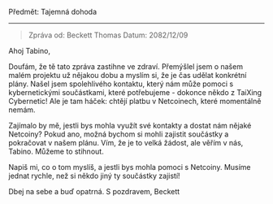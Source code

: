 Předmět: Tajemná dohoda

---

> Zpráva od: Beckett Thomas
> Datum: 2082/12/09

Ahoj Tabino,

Doufám, že tě tato zpráva zastihne ve zdraví. Přemýšlel jsem o našem malém projektu už nějakou dobu a myslím si, že je čas udělat konkrétní plány. Našel jsem spolehlivého kontaktu, který nám může pomoci s kybernetickými součástkami, které potřebujeme - dokonce někdo z TaiXing Cybernetic! Ale je tam háček: chtějí platbu v Netcoinech, které momentálně nemám.

Zajímalo by mě, jestli bys mohla využít své kontakty a dostat nám nějaké Netcoiny? Pokud ano, možná bychom si mohli zajistit součástky a pokračovat v našem plánu. Vím, že je to velká žádost, ale věřím v nás, Tabino. Můžeme to stihnout.

Napiš mi, co o tom myslíš, a jestli bys mohla pomoci s Netcoiny. Musíme jednat rychle, než si někdo jiný ty součástky zajistí!

Dbej na sebe a buď opatrná.
S pozdravem,
Beckett
